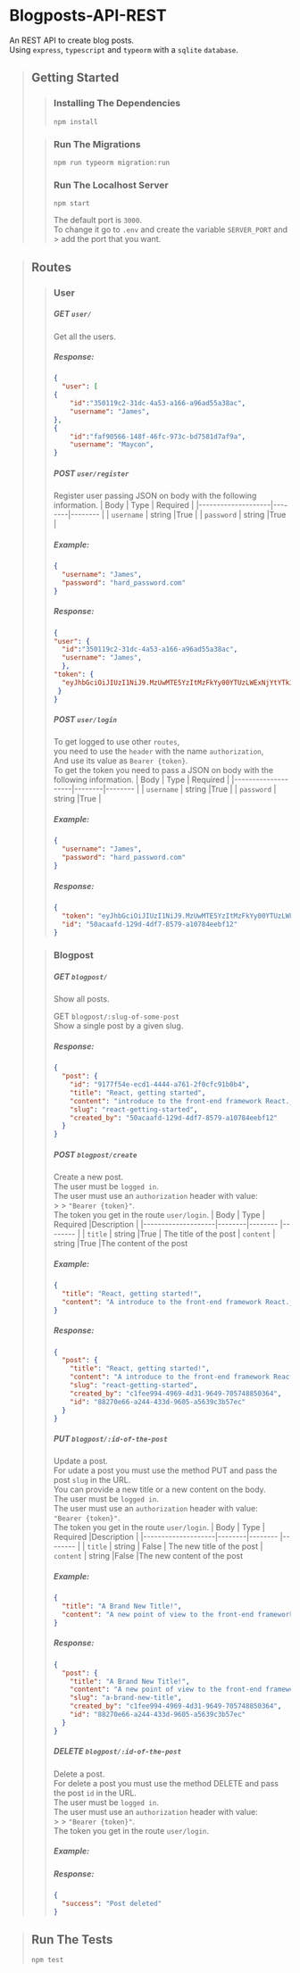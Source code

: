 # Blogposts-API-REST

An REST API to create blog posts. <br>
Using `express`, `typescript` and `typeorm` with a `sqlite` `database`.

> ## Getting Started
>
> > ### Installing The Dependencies
> >
> >     npm install
>
> > ### Run The Migrations
> >
> >     npm run typeorm migration:run
> >
> > ### Run The Localhost Server
> >
> >     npm start
> >
> > The default port is `3000`. <br>
> > To change it go to `.env` and create the variable `SERVER_PORT` and > add the port that you want.

> ## Routes
>
> > ### User
> >
> > ##### GET `user/` <br>
> >
> > Get all the users.
> >
> > ##### Response:
> >
> > ```json
> > {
> >   "user": [
> > {
> >     "id":"350119c2-31dc-4a53-a166-a96ad55a38ac",
> >     "username": "James",
> > },
> > {
> >     "id":"faf90566-148f-46fc-973c-bd7581d7af9a",
> >     "username": "Maycon",
> > }
> > ```
> >
> > ##### POST `user/register` <br>
> >
> > Register user passing JSON on body with the following information.
> > | Body | Type | Required |
> > |--------------------|--------|-------- |
> > | `username` | string |True |
> > | `password` | string |True |
> >
> > ##### Example:
> >
> > ```json
> > {
> >   "username": "James",
> >   "password": "hard_password.com"
> > }
> > ```
> >
> > ##### Response:
> >
> > ```json
> > {
> > "user": {
> >   "id":"350119c2-31dc-4a53-a166-a96ad55a38ac",
> >   "username": "James",
> >   },
> > "token": {
> >   "eyJhbGciOiJIUzI1NiJ9.MzUwMTE5YzItMzFkYy00YTUzLWExNjYtYTk2YWQ1NWEzOGFj.W_TBtC5gRY6hssrK6JGHRKr3ETzFXQDctXVZVPOuPjY"
> >  }
> > }
> >
> > ```
> >
> > ##### POST `user/login` <br>
> > To get logged to use other `routes`, <br>
> > you need to use the `header` with the name `authorization`, <br>
> > And use its value as `Bearer {token}`. <br>
> > To get the token you need to pass a JSON on body with the following information.
> > | Body | Type | Required |
> > |--------------------|--------|-------- |
> > | `username` | string |True |
> > | `password` | string |True |
> > 
> > 
> > ##### Example:
> >
> > ```json
> > {
> >   "username": "James",
> >   "password": "hard_password.com"
> > }
> > ```
> >
> > ##### Response:
> >
> > ```json
> > {
> >   "token": "eyJhbGciOiJIUzI1NiJ9.MzUwMTE5YzItMzFkYy00YTUzLWExNjYtYTk2YWQ1NWEzOGFj.W_TBtC5gRY6hssrK6JGHRKr3ETzFXQDctXVZVPOuPjY",
> >   "id": "50acaafd-129d-4df7-8579-a10784eebf12"
> > }
> > ```
>
> > ### Blogpost
> >
> > ##### GET `blogpost/` <br>
> >
> > Show all posts.
> >
> > GET `blogpost/:slug-of-some-post` <br>
> > Show a single post by a given slug.
> >
> > ##### Response:
> >
> > ```json
> > {
> >   "post": {
> >     "id": "9177f54e-ecd1-4444-a761-2f0cfc91b0b4",
> >     "title": "React, getting started",
> >     "content": "introduce to the front-end framework React.js",
> >     "slug": "react-getting-started",
> >     "created_by": "50acaafd-129d-4df7-8579-a10784eebf12"
> >   }
> > }
> > ```
> >
> > ##### POST `blogpost/create` <br>
> >
> > Create a new post. <br>
> > The user must be `logged in`. <br>
> > The user must use an `authorization` header with value: <br> > > `"Bearer {token}"`.<br>
> > The token you get in the route `user/login`.
> > | Body | Type | Required |Description |
> > |--------------------|--------|-------- |-------- |
> > | `title` | string |True | The title of the post
> > | `content` | string |True |The content of the post
> >
> > ##### Example:
> >
> > ```json
> > {
> >   "title": "React, getting started!",
> >   "content": "A introduce to the front-end framework React.js"
> > }
> > ```
> >
> > ##### Response:
> >
> > ```json
> > {
> >   "post": {
> >     "title": "React, getting started!",
> >     "content": "A introduce to the front-end framework React.js",
> >     "slug": "react-getting-started",
> >     "created_by": "c1fee994-4969-4d31-9649-705748850364",
> >     "id": "88270e66-a244-433d-9605-a5639c3b57ec"
> >   }
> > }
> > ```
> >
> > ##### PUT `blogpost/:id-of-the-post` <br>
> >
> > Update a post. <br>
> > For udate a post you must use the method PUT and pass the post `slug` in the URL.<br>
> > You can provide a new title or a new content on the body.<br>
> > The user must be `logged in`. <br>
> > The user must use an `authorization` header with value: <br>`"Bearer {token}"`.<br>
> > The token you get in the route `user/login`.
> > | Body | Type | Required |Description |
> > |--------------------|--------|-------- |-------- |
> > | `title` | string | False | The new title of the post
> > | `content` | string |False |The new content of the post
> >
> > ##### Example:
> >
> > ```json
> > {
> >   "title": "A Brand New Title!",
> >   "content": "A new point of view to the front-end framework React.js"
> > }
> > ```
> >
> > ##### Response:
> >
> > ```json
> > {
> >   "post": {
> >     "title": "A Brand New Title!",
> >     "content": "A new point of view to the front-end framework React.js",
> >     "slug": "a-brand-new-title",
> >     "created_by": "c1fee994-4969-4d31-9649-705748850364",
> >     "id": "88270e66-a244-433d-9605-a5639c3b57ec"
> >   }
> > }
> > ```
> >
> > ##### DELETE `blogpost/:id-of-the-post` <br>
> >
> > Delete a post. <br>
> > For delete a post you must use the method DELETE and pass the post `id` in the URL.<br>
> > The user must be `logged in`. <br>
> > The user must use an `authorization` header with value: <br> > > `"Bearer {token}"`.<br>
> > The token you get in the route `user/login`.
> >
> > ##### Example:
> >
> > ##### Response:
> >
> > ```json
> > {
> >   "success": "Post deleted"
> > }
> > ```

> ## Run The Tests
>
>     npm test
